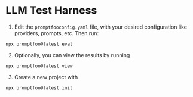 # LLM Test Harness

1. Edit the `promptfooconfig.yaml` file, with your desired configuration like providers, prompts, etc. Then run:

```
npx promptfoo@latest eval
```

2. Optionally, you can view the results by running

```
npx promptfoo@latest view
```

3. Create a new project with

```
npx promptfoo@latest init
```

